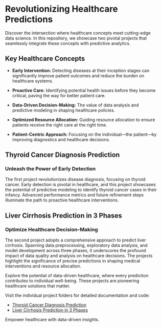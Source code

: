 # Revolutionizing Healthcare Predictions

Discover the intersection where healthcare concepts meet cutting-edge data science. In this repository, we showcase two pivotal projects that seamlessly integrate these concepts with predictive analytics.

## **Key Healthcare Concepts**

- **Early Intervention:** Detecting diseases at their inception stages can significantly improve patient outcomes and reduce the burden on healthcare systems.

- **Proactive Care:** Identifying potential health issues before they become critical, paving the way for better patient care.

- **Data-Driven Decision-Making:** The value of data analysis and predictive modeling in shaping healthcare policies.

- **Optimized Resource Allocation:** Guiding resource allocation to ensure patients receive the right care at the right time.

- **Patient-Centric Approach:** Focusing on the individual—the patient—by improving diagnostics and healthcare decisions.

## **Thyroid Cancer Diagnosis Prediction**

### **Unleash the Power of Early Detection**

The first project revolutionizes disease diagnosis, focusing on thyroid cancer. Early detection is pivotal in healthcare, and this project showcases the potential of predictive modeling to identify thyroid cancer cases in their infancy. Advanced performance metrics and future refinement steps illuminate the path to proactive healthcare interventions.

## **Liver Cirrhosis Prediction in 3 Phases**

### **Optimize Healthcare Decision-Making**

The second project adopts a comprehensive approach to predict liver cirrhosis. Spanning data preprocessing, exploratory data analysis, and model development across three phases, it underscores the profound impact of data quality and analysis on healthcare decisions. The projects highlight the significance of precise predictions in shaping medical interventions and resource allocation.

Explore the potential of data-driven healthcare, where every prediction contributes to individual well-being. These projects are pioneering healthcare solutions that matter.

Visit the individual project folders for detailed documentation and code:

- [Thyroid Cancer Diagnosis Prediction](./Thyroid%20Cancer)
- [Liver Cirrhosis Prediction in 3 Phases](./Liver%20Cirrhosis%20Prediction)

Empower healthcare with data-driven insights.

